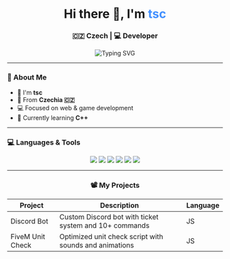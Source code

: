 <h1 align="center">Hi there 👋, I'm <span style="color:#4290FF">tsc</span></h1>
<h3 align="center">🇨🇿 Czech | 💻 Developer</h3>

<p align="center">
  <img src="https://readme-typing-svg.herokuapp.com?font=Fira+Code&size=25&pause=1000&color=4290FF&center=true&vCenter=true&width=635&lines=The+languages+I+know;JavaScript+%7C+Lua+%7C+Python+%7C+HTML+%7C+CSS;I+%F0%9F%A9%B5+Clean+Code" alt="Typing SVG" />
</p>

---

### 🧠 About Me

- 👋 I'm **tsc**  
- 📍 From **Czechia 🇨🇿**
- 💻 Focused on web & game development  
- 🌱 Currently learning **C++**

---

### 💻 Languages & Tools

<p align="center">
  <img src="https://img.shields.io/badge/JavaScript-333?style=for-the-badge&logo=javascript&logoColor=F7DF1E" />
  <img src="https://img.shields.io/badge/Lua-333?style=for-the-badge&logo=lua&logoColor=2C2D72" />
  <img src="https://img.shields.io/badge/HTML5-333?style=for-the-badge&logo=html5&logoColor=E34F26" />
  <img src="https://img.shields.io/badge/CSS3-333?style=for-the-badge&logo=css3&logoColor=1572B6" />
  <img src="https://img.shields.io/badge/Python-333?style=for-the-badge&logo=python&logoColor=3776AB" />
  <img src="https://img.shields.io/badge/C++-333?style=for-the-badge&logo=c%2B%2B&logoColor=00599C" />
</p>

---

<h3 align="center">📽️ My Projects</h3>

<p align="center">
  <table>
    <thead>
      <tr>
        <th>Project</th>
        <th>Description</th>
        <th>Language</th>
      </tr>
    </thead>
    <tbody>
      <tr>
        <td>Discord Bot</td>
        <td>Custom Discord bot with ticket system and 10+ commands</td>
        <td>JS</td>
      </tr>
      <tr>
        <td>FiveM Unit Check</td>
        <td>Optimized unit check script with sounds and animations</td>
        <td>JS</td>
      </tr>
    </tbody>
  </table>
</p>

